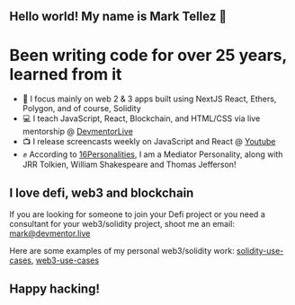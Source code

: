 ## Hello world! My name is Mark Tellez 👋

# Been writing code for over 25 years, learned from it

- :tada: I focus mainly on web 2 & 3 apps built using NextJS React, Ethers, Polygon, and of course, Solidity
- :computer: I teach JavaScript, React, Blockchain, and HTML/CSS via live mentorship @ [DevmentorLive]
- :tv: I release screencasts weekly on JavaScript and React @ [Youtube]
- :fist: According to [16Personalities], I am a Mediator Personality, along with JRR Tolkien, William Shakespeare and Thomas Jefferson!

## I love defi, web3 and blockchain

If you are looking for someone to join your Defi project or you need a consultant for your web3/solidity project, shoot me an email: mark@devmentor.live

Here are some examples of my personal web3/solidity work: [solidity-use-cases], [web3-use-cases]

## Happy hacking!

[devmentorlive]: https://devmentor.live/?utm_source=github&utm_medium=readme&utm_campaign=about%20me
[youtube]: https://youtube.com/c/devmentorlive?utm_source=github&utm_medium=readme&utm_campaign=about%20me
[16personalities]: https://www.16personalities.com/profiles/3cb740f62f842
[solidity-use-cases]: https://github.com/marktellez/solidity-use-cases
[web3-use-cases]: https://github.com/marktellez/web3-use-cases
